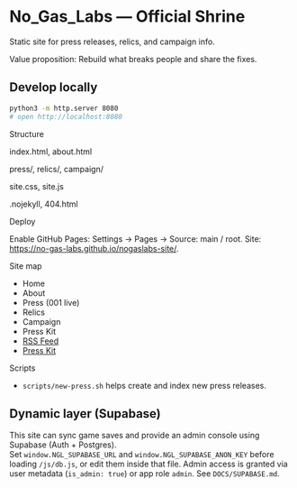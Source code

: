 # No_Gas_Labs — Official Shrine

Static site for press releases, relics, and campaign info.

Value proposition: Rebuild what breaks people and share the fixes.

## Develop locally
```bash
python3 -m http.server 8080
# open http://localhost:8080
```

Structure

index.html, about.html

press/, relics/, campaign/

site.css, site.js

.nojekyll, 404.html

Deploy

Enable GitHub Pages: Settings → Pages → Source: main / root.
Site: https://no-gas-labs.github.io/nogaslabs-site/.

Site map
- Home
- About
- Press (001 live)
- Relics
- Campaign
- Press Kit
- [RSS Feed](https://no-gas-labs.github.io/nogaslabs-site/press/feed.xml)
- [Press Kit](https://no-gas-labs.github.io/nogaslabs-site/press/kit.html)

Scripts
- `scripts/new-press.sh` helps create and index new press releases.

## Dynamic layer (Supabase)
This site can sync game saves and provide an admin console using Supabase (Auth + Postgres).  
Set `window.NGL_SUPABASE_URL` and `window.NGL_SUPABASE_ANON_KEY` before loading `/js/db.js`, or edit them inside that file. Admin access is granted via user metadata (`is_admin: true`) or app role `admin`. See `DOCS/SUPABASE.md`.
